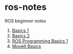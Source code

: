 # ros-notes
ROS beginner notes

1. [Basics 1](https://github.com/Octoloop/ros-notes/blob/master/basics-1.md)
2. [Basics 2](https://github.com/Octoloop/ros-notes/blob/master/basics-2.md)
3. [ROS Programming Basics 1](https://github.com/Octoloop/ros-notes/blob/master/basics-programming-1.md)
4. [MoveIt Basics](https://github.com/Octoloop/ros-notes/blob/master/basics-moveit-1.md)
